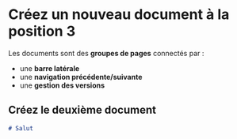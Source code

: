 # Créez un nouveau document à la position 3

Les documents sont des **groupes de pages** connectés par :

- une **barre latérale**
- une **navigation précédente/suivante**
- une **gestion des versions**

## Créez le deuxième document

```md title="docs/hello.md"
# Salut
```